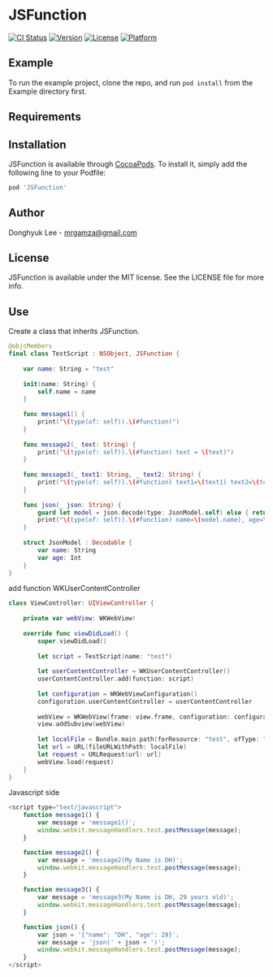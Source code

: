 # JSFunction

[![CI Status](https://img.shields.io/travis/DH/JSFunction.svg?style=flat)](https://travis-ci.org/DH/JSFunction)
[![Version](https://img.shields.io/cocoapods/v/JSFunction.svg?style=flat)](https://cocoapods.org/pods/JSFunction)
[![License](https://img.shields.io/cocoapods/l/JSFunction.svg?style=flat)](https://cocoapods.org/pods/JSFunction)
[![Platform](https://img.shields.io/cocoapods/p/JSFunction.svg?style=flat)](https://cocoapods.org/pods/JSFunction)

## Example

To run the example project, clone the repo, and run `pod install` from the Example directory first.

## Requirements

## Installation

JSFunction is available through [CocoaPods](https://cocoapods.org). To install
it, simply add the following line to your Podfile:

```ruby
pod 'JSFunction'
```

## Author

Donghyuk Lee - mrgamza@gmail.com

## License

JSFunction is available under the MIT license. See the LICENSE file for more info.

## Use

Create a class that inherits JSFunction.

```swift
@objcMembers
final class TestScript : NSObject, JSFunction {
    
    var name: String = "test"
    
    init(name: String) {
        self.name = name
    }
    
    func message1() {
        print("\(type(of: self)).\(#function)")
    }
    
    func message2(_ text: String) {
        print("\(type(of: self)).\(#function) text = \(text)")
    }
    
    func message3(_ text1: String, _ text2: String) {
        print("\(type(of: self)).\(#function) text1=\(text1) text2=\(text2)")
    }
    
    func json(_ json: String) {
        guard let model = json.decode(type: JsonModel.self) else { return }
        print("\(type(of: self)).\(#function) name=\(model.name), age=\(model.age)")
    }
    
    struct JsonModel : Decodable {
        var name: String
        var age: Int
    }
}
```

add function WKUserContentController

```swift
class ViewController: UIViewController {
    
    private var webView: WKWebView!
    
    override func viewDidLoad() {
        super.viewDidLoad()
        
        let script = TestScript(name: "test")
        
        let userContentController = WKUserContentController()
        userContentController.add(function: script)
        
        let configuration = WKWebViewConfiguration()
        configuration.userContentController = userContentController
        
        webView = WKWebView(frame: view.frame, configuration: configuration)
        view.addSubview(webView)
        
        let localFile = Bundle.main.path(forResource: "test", ofType: "html") ?? ""
        let url = URL(fileURLWithPath: localFile)
        let request = URLRequest(url: url)
        webView.load(request)
    }
}
```

Javascript side

```javascript
<script type="text/javascript">
    function message1() {
        var message = 'message1()';
        window.webkit.messageHandlers.test.postMessage(message);
    }

    function message2() {
        var message = 'message2(My Name is DH)';
        window.webkit.messageHandlers.test.postMessage(message);
    }

    function message3() {
        var message = 'message3(My Name is DH, 29 years old)';
        window.webkit.messageHandlers.test.postMessage(message);
    }

    function json() {
        var json = '{"name": "DH", "age": 29}';
        var message = 'json(' + json + ')';
        window.webkit.messageHandlers.test.postMessage(message);
    }
</script>
```
